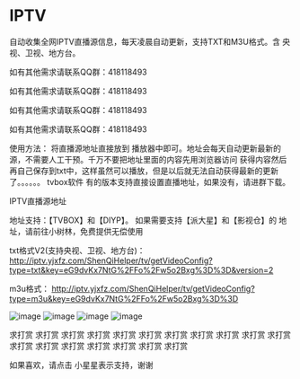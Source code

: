 # IPTV
自动收集全网IPTV直播源信息，每天凌晨自动更新，支持TXT和M3U格式。含 央视、卫视、地方台。

如有其他需求请联系QQ群：418118493

如有其他需求请联系QQ群：418118493

如有其他需求请联系QQ群：418118493

如有其他需求请联系QQ群：418118493

使用方法：
将直播源地址直接放到 播放器中即可。地址会每天自动更新最新的源，不需要人工干预。千万不要把地址里面的内容先用浏览器访问 获得内容然后再自己保存到txt中，这样虽然可以播放，但是以后就无法自动获得最新的更新了。。。。。。
tvbox软件 有的版本支持直接设置直播地址，如果没有，请进群下载。


IPTV直播源地址

地址支持：【TVBOX】和【DIYP】。 如果需要支持【派大星】和【影视仓】的 地址，请前往小树林，免费提供无偿使用

txt格式V2(支持央视、卫视、地方台)：
http://iptv.yjxfz.com/ShenQiHelper/tv/getVideoConfig?type=txt&key=eG9dvKx7NtG%2FFo%2Fw5o2Bxg%3D%3D&version=2

m3u格式：
http://iptv.yjxfz.com/ShenQiHelper/tv/getVideoConfig?type=m3u&key=eG9dvKx7NtG%2FFo%2Fw5o2Bxg%3D%3D

![image](https://github.com/2010dainifei/IPTV/assets/60343206/571823c7-2eb2-4bf8-862b-76be6a12b00b)
![image](https://github.com/2010dainifei/IPTV/assets/60343206/ba8409b0-976c-42d6-b618-7de619839ded)
![image](https://github.com/2010dainifei/IPTV/assets/60343206/5dd9e018-e84e-4f9e-ab11-5715383439cb)
![image](https://github.com/2010dainifei/IPTV/assets/60343206/46e31f8e-1587-4f07-a2a1-2534308a05ee)




求打赏    求打赏     求打赏    求打赏    求打赏    求打赏    求打赏    求打赏    求打赏
求打赏    求打赏     求打赏     求打赏    求打赏    求打赏    求打赏    求打赏    求打赏

如果喜欢，请点击 小星星表示支持，谢谢
